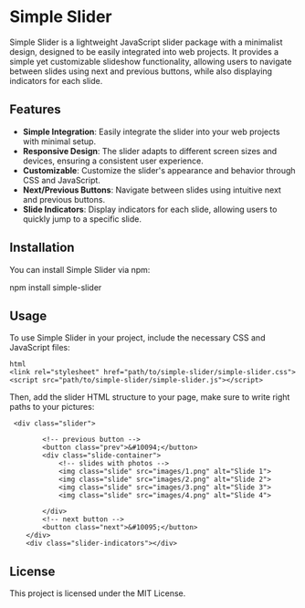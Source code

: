 # Simple Slider

Simple Slider is a lightweight JavaScript slider package with a minimalist design, designed to be easily integrated into web projects. It provides a simple yet customizable slideshow functionality, allowing users to navigate between slides using next and previous buttons, while also displaying indicators for each slide.

## Features

- **Simple Integration**: Easily integrate the slider into your web projects with minimal setup.
- **Responsive Design**: The slider adapts to different screen sizes and devices, ensuring a consistent user experience.
- **Customizable**: Customize the slider's appearance and behavior through CSS and JavaScript.
- **Next/Previous Buttons**: Navigate between slides using intuitive next and previous buttons.
- **Slide Indicators**: Display indicators for each slide, allowing users to quickly jump to a specific slide.

## Installation

You can install Simple Slider via npm:

npm install simple-slider


## Usage

To use Simple Slider in your project, include the necessary CSS and JavaScript files:

```
html
<link rel="stylesheet" href="path/to/simple-slider/simple-slider.css">
<script src="path/to/simple-slider/simple-slider.js"></script>
```

Then, add the slider HTML structure to your page, make sure to write right paths to your pictures:

```
 <div class="slider">

        <!-- previous button -->
        <button class="prev">&#10094;</button>
        <div class="slide-container">
            <!-- slides with photos -->
            <img class="slide" src="images/1.png" alt="Slide 1">
            <img class="slide" src="images/2.png" alt="Slide 2">
            <img class="slide" src="images/3.png" alt="Slide 3">
            <img class="slide" src="images/4.png" alt="Slide 4">

        </div>
        <!-- next button -->
        <button class="next">&#10095;</button>
    </div>
    <div class="slider-indicators"></div>
```
## License
This project is licensed under the MIT License.


